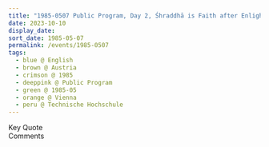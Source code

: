 ```yaml
---
title: "1985-0507 Public Program, Day 2, Śhraddhā is Faith after Enlightenment, Technische Hochschule, Gusshausstraße 25, Vienna, Austria"
date: 2023-10-10
display_date: 
sort_date: 1985-05-07
permalink: /events/1985-0507
tags:
  - blue @ English
  - brown @ Austria
  - crimson @ 1985
  - deeppink @ Public Program
  - green @ 1985-05
  - orange @ Vienna
  - peru @ Technische Hochschule
---
```


<wave-list>
  <list-title color="green" width="75">Key Quote</list-title>
  <list-item color="BlanchedAlmond"  width="200"></list-item>
  <list-item color="Lavender"></list-item>
  <list-item color="BlanchedAlmond"></list-item>
</wave-list>

<br>

<wave-list>
  <list-title color="green" width="75">Comments</list-title>
  <list-item color="BlanchedAlmond"  width="200"></list-item>
  <list-item color="Lavender"></list-item>
  <list-item color="BlanchedAlmond"></list-item>
</wave-list>